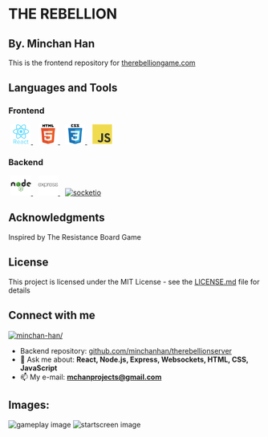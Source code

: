 # THE REBELLION
## By. Minchan Han

This is the frontend repository for [therebelliongame.com](https://therebelliongame.com)

## Languages and Tools
### Frontend
<p align="left">
  <a href="https://reactjs.org/" target="_blank" rel="noreferrer" style="margin: 0 5px;"> 
    <img src="https://raw.githubusercontent.com/devicons/devicon/master/icons/react/react-original-wordmark.svg" 
      alt="react" 
      width="40" 
      height="40"
    /> 
  </a>
  <a href="https://www.w3.org/html/" target="_blank" rel="noreferrer" style="margin: 0 5px;"> 
    <img src="https://raw.githubusercontent.com/devicons/devicon/master/icons/html5/html5-original-wordmark.svg" 
      alt="html5" 
      width="40" 
      height="40"
    /> 
  </a>
  <a href="https://www.w3schools.com/css/" target="_blank" rel="noreferrer" style="margin: 0 5px;"> 
    <img 
      src="https://raw.githubusercontent.com/devicons/devicon/master/icons/css3/css3-original-wordmark.svg" 
      alt="css3" 
      width="40" 
      height="40"
    /> 
  </a>
  <a href="https://developer.mozilla.org/en-US/docs/Web/JavaScript" target="_blank" rel="noreferrer" style="margin: 0 5px;"> 
    <img src="https://raw.githubusercontent.com/devicons/devicon/master/icons/javascript/javascript-original.svg" 
      alt="javascript" 
      width="40" 
      height="40"
    /> 
  </a>
</p>

### Backend
<p align="left"> 
  <a href="https://nodejs.org" target="_blank" rel="noreferrer" style="margin: 0 5px;"> 
    <img src="https://raw.githubusercontent.com/devicons/devicon/master/icons/nodejs/nodejs-original-wordmark.svg" 
      alt="nodejs" 
      width="40" 
      height="40"
    /> 
  </a>
  <a href="https://expressjs.com" target="_blank" rel="noreferrer" style="margin: 0 5px;"> 
    <img 
      src="https://raw.githubusercontent.com/devicons/devicon/master/icons/express/express-original-wordmark.svg" 
      alt="express" 
      width="40" 
      height="40"
    /> 
  </a>
  <a href="https://socket.io/" target="_blank" rel="noreferrer" style="margin: 0 5px;"> 
    <img src="https://raw.githubusercontent.com/minchanhan/therebellion/main/public/socketio.svg" 
      alt="socketio"
      width="40" 
      height="40"
    /> 
  </a>
</p>

## Acknowledgments
Inspired by The Resistance Board Game

## License
This project is licensed under the MIT License - see the [LICENSE.md](LICENSE.md) file for details

## Connect with me
<p align="left">
<a href="https://linkedin.com/in/minchan-han/" target="blank"><img align="center" src="https://raw.githubusercontent.com/rahuldkjain/github-profile-readme-generator/master/src/images/icons/Social/linked-in-alt.svg" alt="minchan-han/" height="30" width="40" /></a>
</p>

- Backend repository: [github.com/minchanhan/therebellionserver](https://github.com/minchanhan/therebellionserver)
- 💬 Ask me about: **React, Node.js, Express, Websockets, HTML, CSS, JavaScript**
- 📫 My e-mail: **mchanprojects@gmail.com**

## Images:
![gameplay image](https://raw.githubusercontent.com/minchanhan/therebellion/main/public/gameplay.png)
![startscreen image](https://raw.githubusercontent.com/minchanhan/therebellion/main/public/startscreen.png)